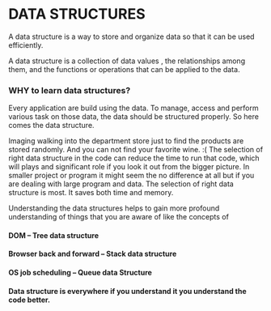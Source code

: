 <h1>﻿DATA STRUCTURES</h1>

<p>A data structure is a way to store and organize data so that it can be used efficiently.</p>
<p>A data structure is a collection of data values , the relationships among them, and the functions or operations that can be applied to the data.</p>

<h3>WHY to learn data structures?</h3>
<p>Every application are build using the data. To manage, access and perform various task on those data, the data should be structured properly. So here comes the data structure.</p>

<p>Imaging walking into the department store just to find the products are stored randomly. And you can not find your favorite wine. :(
The selection of right data structure in the code can reduce the time to run that code, which will plays and significant role if you look it out from the bigger picture. In smaller project or program it might seem the no difference at all but if you are dealing with large program and data. The selection of right data structure is most. It saves both time and memory. </p>

<p>Understanding the data structures helps to gain more profound understanding of things that you are aware of like the concepts of </p>

<h4>DOM – Tree data structure</h4>
<h4>Browser back and forward – Stack data structure</h4>
<h4>OS job scheduling – Queue data Structure</h4>
<h4>Data structure is everywhere if you understand it you understand the code better.</h4>

